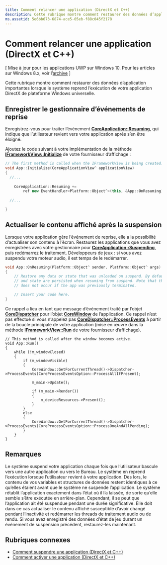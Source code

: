 ```yaml
---
title: Comment relancer une application (DirectX et C++)
description: Cette rubrique montre comment restaurer des données d’application importantes lorsque le système reprend l’exécution de votre application DirectX de plateforme Windows universelle.
ms.assetid: 5e6bb673-6874-ace5-05eb-f88c045f2178
---
```


# Comment relancer une application (DirectX et C++)


\[ Mise à jour pour les applications UWP sur Windows 10. Pour les articles sur Windows 8.x, voir l’[archive](http://go.microsoft.com/fwlink/p/?linkid=619132) \]

Cette rubrique montre comment restaurer des données d’application importantes lorsque le système reprend l’exécution de votre application DirectX de plateforme Windows universelle.

## Enregistrer le gestionnaire d’événements de reprise


Enregistrez-vous pour traiter l’événement [**CoreApplication::Resuming**](https://msdn.microsoft.com/library/windows/apps/br205859), qui indique que l’utilisateur revient vers votre application après s’en être éloigné.

Ajoutez le code suivant à votre implémentation de la méthode [**IFrameworkView::Initialize**](https://msdn.microsoft.com/library/windows/apps/hh700495) de votre fournisseur d’affichage :

```cpp
// The first method is called when the IFrameworkView is being created.
void App::Initialize(CoreApplicationView^ applicationView)
{
  //...
  
    CoreApplication::Resuming +=
        ref new EventHandler<Platform::Object^>(this, &App::OnResuming);
    
  //...

}
```

## Actualiser le contenu affiché après la suspension


Lorsque votre application gère l’événement de reprise, elle a la possibilité d’actualiser son contenu à l’écran. Restaurez les applications que vous avez enregistrées avec votre gestionnaire pour [**CoreApplication::Suspending**](https://msdn.microsoft.com/library/windows/apps/br205860), puis redémarrez le traitement. Développeurs de jeux : si vous avez suspendu votre moteur audio, il est temps de le redémarrer.

```cpp
void App::OnResuming(Platform::Object^ sender, Platform::Object^ args)
{
    // Restore any data or state that was unloaded on suspend. By default, data
    // and state are persisted when resuming from suspend. Note that this event
    // does not occur if the app was previously terminated.

    // Insert your code here.
}
```

Ce rappel a lieu en tant que message d’événement traité par l’objet [**CoreDispatcher**](https://msdn.microsoft.com/library/windows/apps/br208211) pour l’objet [**CoreWindow**](https://msdn.microsoft.com/library/windows/apps/br208225) de l’application. Ce rappel n’est pas effectué si vous n’appelez pas [**CoreDispatcher::ProcessEvents**](https://msdn.microsoft.com/library/windows/apps/br208215) à partir de la boucle principale de votre application (mise en œuvre dans la méthode [**IFrameworkView::Run**](https://msdn.microsoft.com/library/windows/apps/hh700505) de votre fournisseur d’affichage).

``` syntax
// This method is called after the window becomes active.
void App::Run()
{
    while (!m_windowClosed)
    {
        if (m_windowVisible)
        {
            CoreWindow::GetForCurrentThread()->Dispatcher->ProcessEvents(CoreProcessEventsOption::ProcessAllIfPresent);

            m_main->Update();

            if (m_main->Render())
            {
                m_deviceResources->Present();
            }
        }
        else
        {
            CoreWindow::GetForCurrentThread()->Dispatcher->ProcessEvents(CoreProcessEventsOption::ProcessOneAndAllPending);
        }
    }
}
```

## Remarques


Le système suspend votre application chaque fois que l’utilisateur bascule vers une autre application ou vers le Bureau. Le système en reprend l’exécution lorsque l’utilisateur revient à votre application. Dès lors, le contenu de vos variables et structures de données restent identiques à ce qu’elles étaient avant que le système ne suspende l’application. Le système rétablit l’application exactement dans l’état où il l’a laissée, de sorte qu’elle semble s’être exécutée en arrière-plan. Cependant, il se peut que l’application ait été suspendue pendant une durée significative. Elle doit dans ce cas actualiser le contenu affiché susceptible d’avoir changé pendant l’inactivité et redémarrer les threads de traitement audio ou de rendu. Si vous avez enregistré des données d’état de jeu durant un événement de suspension précédent, restaurez-les maintenant.

## Rubriques connexes

* [Comment suspendre une application (DirectX et C++)](how-to-suspend-an-app-directx-and-cpp.md)
* [Comment activer une application (DirectX et C++)](how-to-activate-an-app-directx-and-cpp.md)

 

 




<!--HONumber=Mar16_HO1-->
